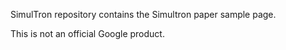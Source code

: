 SimulTron repository contains the Simultron paper sample page.

This is not an official Google product.
